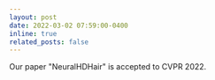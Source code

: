 ```yaml
---
layout: post
date: 2022-03-02 07:59:00-0400
inline: true
related_posts: false
---
```

Our paper "NeuralHDHair" is accepted to CVPR 2022.